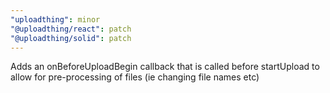 ```yaml
---
"uploadthing": minor
"@uploadthing/react": patch
"@uploadthing/solid": patch
---
```


Adds an onBeforeUploadBegin callback that is called before startUpload to allow
for pre-processing of files (ie changing file names etc)
